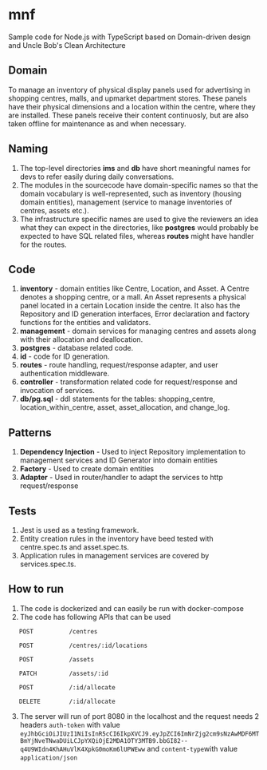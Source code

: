 # mnf
Sample code for Node.js with TypeScript based on Domain-driven design and Uncle Bob's Clean Architecture

## Domain
To manage an inventory of physical display panels used for advertising in shopping centres, malls, and upmarket department stores. These panels have their physical dimensions and a location within the centre, where they are installed. These panels receive their content continuosly, but are also taken offline for maintenance as and when necessary.

## Naming
1. The top-level directories **ims** and **db** have short meaningful names for devs to refer easily during daily conversations.
2. The modules in the sourcecode have domain-specific names so that the domain vocabulary is well-represented, such as inventory (housing domain entities), management (service to manage inventories of centres, assets etc.).
3. The infrastructure specific names are used to give the reviewers an idea what they can expect in the directories, like **postgres** would probably be expected to have SQL related files, whereas **routes** might have handler for the routes.

## Code
1. **inventory** - domain entities like Centre, Location, and Asset. A Centre denotes a shopping centre, or a mall. An Asset represents a physical panel located in a certain Location inside the centre. It also has the Repository and ID generation interfaces, Error declaration and factory functions for the entities and validators. 
2. **management** - domain services for managing centres and assets along with their allocation and deallocation.
3. **postgres** - database related code.
4. **id** - code for ID generation.
5. **routes** - route handling, request/response adapter, and user authentication middleware.
6. **controller** - transformation related code for request/response and invocation of services. 
7. **db/pg.sql** - ddl statements for the tables: shopping_centre, location_within_centre, asset, asset_allocation, and change_log.

## Patterns
1. **Dependency Injection** - Used to inject Repository implementation to management services and ID Generator into domain entities
2. **Factory** - Used to create domain entities
3. **Adapter** - Used in router/handler to adapt the services to http request/response

## Tests
1. Jest is used as a testing framework.
2. Entity creation rules in the inventory have beed tested with centre.spec.ts and asset.spec.ts.
3. Application rules in management services are covered by services.spec.ts.

## How to run
1. The code is dockerized and can easily be run with docker-compose
2. The code has following APIs that can be used
```
   POST          /centres
   
   POST          /centres/:id/locations
   
   POST          /assets
   
   PATCH         /assets/:id
   
   POST          /:id/allocate
   
   DELETE        /:id/allocate
```
3. The server will run of port 8080 in the localhost and the request needs 2 headers `auth-token` with value `eyJhbGciOiJIUzI1NiIsInR5cCI6IkpXVCJ9.eyJpZCI6ImNrZjg2cm9sNzAwMDF6MTBmYjNveTNwaDUiLCJpYXQiOjE2MDA1OTY3MTB9.bbGI82--q4U9WIdn4KhAHuVlK4XpkG0moKm6lUPWEww` and `content-type`with value `application/json`

